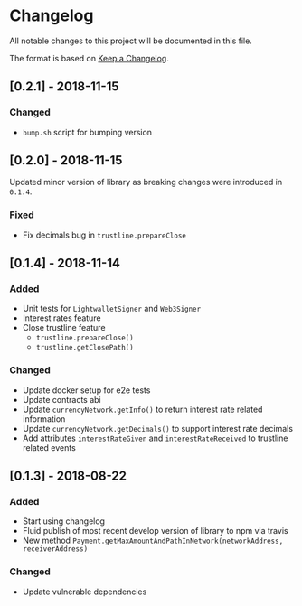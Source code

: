 # Changelog
All notable changes to this project will be documented in this file.

The format is based on [Keep a Changelog](http://keepachangelog.com/en/1.0.0/).


## [0.2.1] - 2018-11-15
### Changed
- `bump.sh` script for bumping version

## [0.2.0] - 2018-11-15
Updated minor version of library as breaking changes were introduced in `0.1.4`. 
### Fixed
- Fix decimals bug in `trustline.prepareClose`

## [0.1.4] - 2018-11-14
### Added
- Unit tests for `LightwalletSigner` and `Web3Signer`
- Interest rates feature
- Close trustline feature
  - `trustline.prepareClose()`
  - `trustline.getClosePath()`

### Changed
- Update docker setup for e2e tests
- Update contracts abi
- Update `currencyNetwork.getInfo()` to return interest rate related information
- Update `currencyNetwork.getDecimals()` to support interest rate decimals
- Add attributes `interestRateGiven` and `interestRateReceived` to trustline related events

## [0.1.3] - 2018-08-22
### Added
- Start using changelog
- Fluid publish of most recent develop version of library to npm via travis
- New method `Payment.getMaxAmountAndPathInNetwork(networkAddress, receiverAddress)`

### Changed
- Update vulnerable dependencies
